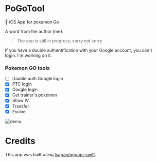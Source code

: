 # PoGoTool
:iphone: iOS App for pokemon Go

A word from the author (me):
> The app is still in progress, sorry not sorry

If you have a double authentification with your Google account, you can't login. I'm working on it.

### Pokemon GO tools
- [ ] Double auth Google login
- [x] PTC login
- [x] Google login
- [x] Get trainer's pokemon
- [x] Show IV
- [x] Transfer
- [x] Evolve

![demo](http://image.noelshack.com/fichiers/2016/32/1470662661-screen-shot-2016-08-08-at-14-57-29.png)

# Credits
This app was built using [lsapan/pgoapi-swift](https://github.com/lsapan/pgoapi-swift).
